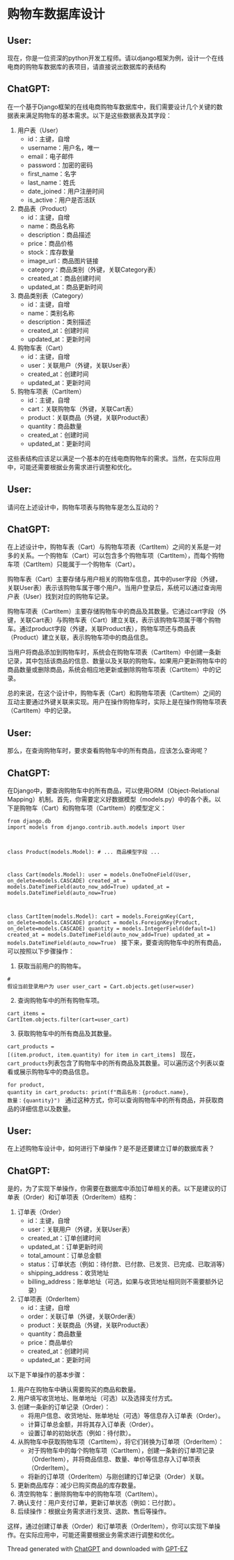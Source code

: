 # 购物车数据库设计

## User:

现在，你是一位资深的python开发工程师。请以django框架为例，设计一个在线电商的购物车数据库的表项目，请直接说出数据库的表结构


## ChatGPT:

在一个基于Django框架的在线电商购物车数据库中，我们需要设计几个关键的数据表来满足购物车的基本需求。以下是这些数据表及其字段：
<ol><li>
用户表（User）
<ul><li>id：主键，自增</li><li>username：用户名，唯一</li><li>email：电子邮件</li><li>password：加密的密码</li><li>first_name：名字</li><li>last_name：姓氏</li><li>date_joined：用户注册时间</li><li>is_active：用户是否活跃</li></ul></li><li>
商品表（Product）
<ul><li>id：主键，自增</li><li>name：商品名称</li><li>description：商品描述</li><li>price：商品价格</li><li>stock：库存数量</li><li>image_url：商品图片链接</li><li>category：商品类别（外键，关联Category表）</li><li>created_at：商品创建时间</li><li>updated_at：商品更新时间</li></ul></li><li>
商品类别表（Category）
<ul><li>id：主键，自增</li><li>name：类别名称</li><li>description：类别描述</li><li>created_at：创建时间</li><li>updated_at：更新时间</li></ul></li><li>
购物车表（Cart）
<ul><li>id：主键，自增</li><li>user：关联用户（外键，关联User表）</li><li>created_at：创建时间</li><li>updated_at：更新时间</li></ul></li><li>
购物车项表（CartItem）
<ul><li>id：主键，自增</li><li>cart：关联购物车（外键，关联Cart表）</li><li>product：关联商品（外键，关联Product表）</li><li>quantity：商品数量</li><li>created_at：创建时间</li><li>updated_at：更新时间</li></ul></li></ol>
这些表结构应该足以满足一个基本的在线电商购物车的需求。当然，在实际应用中，可能还需要根据业务需求进行调整和优化。

## User:

请问在上述设计中，购物车项表与购物车是怎么互动的？


## ChatGPT:

在上述设计中，购物车表（Cart）与购物车项表（CartItem）之间的关系是一对多的关系。一个购物车（Cart）可以包含多个购物车项（CartItem），而每个购物车项（CartItem）只能属于一个购物车（Cart）。

购物车表（Cart）主要存储与用户相关的购物车信息，其中的user字段（外键，关联User表）表示该购物车属于哪个用户。当用户登录后，系统可以通过查询用户表（User）找到对应的购物车记录。

购物车项表（CartItem）主要存储购物车中的商品及其数量。它通过cart字段（外键，关联Cart表）与购物车表（Cart）建立关联，表示该购物车项属于哪个购物车。通过product字段（外键，关联Product表），购物车项还与商品表（Product）建立关联，表示购物车项中的商品信息。

当用户将商品添加到购物车时，系统会在购物车项表（CartItem）中创建一条新记录，其中包括该商品的信息、数量以及关联的购物车。如果用户更新购物车中的商品数量或删除商品，系统会相应地更新或删除购物车项表（CartItem）中的记录。

总的来说，在这个设计中，购物车表（Cart）和购物车项表（CartItem）之间的互动主要通过外键关联来实现。用户在操作购物车时，实际上是在操作购物车项表（CartItem）中的记录。

## User:

那么，在查询购物车时，要求查看购物车中的所有商品，应该怎么查询呢？


## ChatGPT:

在Django中，要查询购物车中的所有商品，可以使用ORM（Object-Relational Mapping）机制。首先，你需要定义好数据模型（models.py）中的各个表。以下是购物车（Cart）和购物车项（CartItem）的模型定义：


<code class="!whitespace-pre hljs language-python">from django.db import models
from django.contrib.auth.models import User

class Product(models.Model):
    # ... 商品模型字段 ...

class Cart(models.Model):
    user = models.OneToOneField(User, on_delete=models.CASCADE)
    created_at = models.DateTimeField(auto_now_add=True)
    updated_at = models.DateTimeField(auto_now=True)

class CartItem(models.Model):
    cart = models.ForeignKey(Cart, on_delete=models.CASCADE)
    product = models.ForeignKey(Product, on_delete=models.CASCADE)
    quantity = models.IntegerField(default=1)
    created_at = models.DateTimeField(auto_now_add=True)
    updated_at = models.DateTimeField(auto_now=True)
</code>
接下来，要查询购物车中的所有商品，可以按照以下步骤操作：
<ol><li>获取当前用户的购物车。</li></ol>

<code class="!whitespace-pre hljs language-python"># 假设当前登录用户为 user
user_cart = Cart.objects.get(user=user)
</code>
<ol start="2"><li>查询购物车中的所有购物车项。</li></ol>

<code class="!whitespace-pre hljs language-python">cart_items = CartItem.objects.filter(cart=user_cart)
</code>
<ol start="3"><li>获取购物车中的所有商品及其数量。</li></ol>

<code class="!whitespace-pre hljs language-python">cart_products = [(item.product, item.quantity) for item in cart_items]
</code>
现在，<code>cart_products</code>列表包含了购物车中的所有商品及其数量。可以遍历这个列表以查看或展示购物车中的商品信息。


<code class="!whitespace-pre hljs language-python">for product, quantity in cart_products:
    print(f"商品名称：{product.name}, 数量：{quantity}")
</code>
通过这种方式，你可以查询购物车中的所有商品，并获取商品的详细信息以及数量。


## User:

在上述购物车设计中，如何进行下单操作？是不是还要建立订单的数据库表？


## ChatGPT:

是的，为了实现下单操作，你需要在数据库中添加订单相关的表。以下是建议的订单表（Order）和订单项表（OrderItem）结构：
<ol><li>
订单表（Order）
<ul><li>id：主键，自增</li><li>user：关联用户（外键，关联User表）</li><li>created_at：订单创建时间</li><li>updated_at：订单更新时间</li><li>total_amount：订单总金额</li><li>status：订单状态（例如：待付款、已付款、已发货、已完成、已取消等）</li><li>shipping_address：收货地址</li><li>billing_address：账单地址（可选，如果与收货地址相同则不需要额外记录）</li></ul></li><li>
订单项表（OrderItem）
<ul><li>id：主键，自增</li><li>order：关联订单（外键，关联Order表）</li><li>product：关联商品（外键，关联Product表）</li><li>quantity：商品数量</li><li>price：商品单价</li><li>created_at：创建时间</li><li>updated_at：更新时间</li></ul></li></ol>
以下是下单操作的基本步骤：
<ol><li>
用户在购物车中确认需要购买的商品和数量。
</li><li>
用户填写收货地址、账单地址（可选）以及选择支付方式。
</li><li>
创建一条新的订单记录（Order）：
<ul><li>将用户信息、收货地址、账单地址（可选）等信息存入订单表（Order）。</li><li>计算订单总金额，并将其存入订单表（Order）。</li><li>设置订单的初始状态（例如：待付款）。</li></ul></li><li>
从购物车中获取购物车项（CartItem），将它们转换为订单项（OrderItem）：
<ul><li>对于购物车中的每个购物车项（CartItem），创建一条新的订单项记录（OrderItem），并将商品信息、数量、单价等信息存入订单项表（OrderItem）。</li><li>将新的订单项（OrderItem）与刚创建的订单记录（Order）关联。</li></ul></li><li>
更新商品库存：减少已购买商品的库存数量。
</li><li>
清空购物车：删除购物车中的购物车项（CartItem）。
</li><li>
确认支付：用户支付订单，更新订单状态（例如：已付款）。
</li><li>
后续操作：根据业务需求进行发货、退款、售后等操作。
</li></ol>
这样，通过创建订单表（Order）和订单项表（OrderItem），你可以实现下单操作。在实际应用中，可能还需要根据业务需求进行调整和优化。

Thread generated with <a href="https://chat.openai.com">ChatGPT</a> and downloaded with <a href="https://gptez.xyz">GPT-EZ</a>